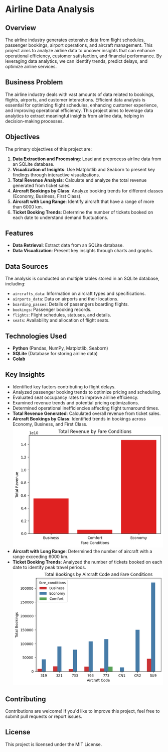 # Airline Data Analysis

## Overview

The airline industry generates extensive data from flight schedules, passenger bookings, airport operations, and aircraft management. This project aims to analyze airline data to uncover insights that can enhance operational efficiency, customer satisfaction, and financial performance. By leveraging data analytics, we can identify trends, predict delays, and optimize airline services.

## Business Problem

The airline industry deals with vast amounts of data related to bookings, flights, airports, and customer interactions. Efficient data analysis is essential for optimizing flight schedules, enhancing customer experience, and improving operational efficiency. This project aims to leverage data analytics to extract meaningful insights from airline data, helping in decision-making processes.

## Objectives

The primary objectives of this project are:

1. **Data Extraction and Processing**: Load and preprocess airline data from an SQLite database.
2. **Visualization of Insights**: Use Matplotlib and Seaborn to present key findings through interactive visualizations.
3. **Total Revenue Analysis**: Calculate and analyze the total revenue generated from ticket sales.
4. **Aircraft Bookings by Class**: Analyze booking trends for different classes (Economy, Business, First Class).
5. **Aircraft with Long Range**: Identify aircraft that have a range of more than 6000 km.
6. **Ticket Booking Trends**: Determine the number of tickets booked on each date to understand demand fluctuations.

## Features

- **Data Retrieval**: Extract data from an SQLite database.
- **Data Visualization**: Present key insights through charts and graphs.

## Data Sources

The analysis is conducted on multiple tables stored in an SQLite database, including:

- `aircrafts_data`: Information on aircraft types and specifications.
- `airports_data`: Data on airports and their locations.
- `boarding_passes`: Details of passengers boarding flights.
- `bookings`: Passenger booking records.
- `flights`: Flight schedules, statuses, and details.
- `seats`: Availability and allocation of flight seats.

## Technologies Used

- **Python** (Pandas, NumPy, Matplotlib, Seaborn)
- **SQLite** (Database for storing airline data)
- **Colab**

## Key Insights

- Identified key factors contributing to flight delays.
- Analyzed passenger booking trends to optimize pricing and scheduling.
- Evaluated seat occupancy rates to improve airline efficiency.
- Examined revenue trends and potential pricing optimizations.
- Determined operational inefficiencies affecting flight turnaround times.
- **Total Revenue Generated**: Calculated overall revenue from ticket sales.
- **Aircraft Bookings by Class**: Identified trends in bookings across Economy, Business, and First Class.
  ![image_anti](https://github.com/Pdeep666/DATA-ANALYSIS/blob/d954ff4626d965db4ef9b8546410c8652f551b61/AIRLINE_DATA_ANALYSIS/download.png)
- **Aircraft with Long Range**: Determined the number of aircraft with a range exceeding 6000 km.
- **Ticket Booking Trends**: Analyzed the number of tickets booked on each date to identify peak travel periods.
![image_anti](https://github.com/Pdeep666/DATA-ANALYSIS/blob/59d101fe8d59a67d3a25e233881aeaf786df4de0/AIRLINE_DATA_ANALYSIS/download%20(1).png)
## Contributing

Contributions are welcome! If you'd like to improve this project, feel free to submit pull requests or report issues.

## License

This project is licensed under the MIT License.

